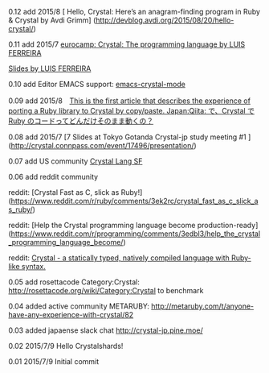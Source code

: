 
0.12 add 2015/8
[ Hello, Crystal: Here’s an anagram-finding program in Ruby & Crystal  by Avdi Grimm]
(http://devblog.avdi.org/2015/08/20/hello-crystal/)


0.11 add 2015/7 [eurocamp: Crystal: The programming language by LUIS FERREIRA](http://2015.eurucamp.org/speakers/#luis-ferreira)

[Slides by LUIS FERREIRA](https://www.youtube.com/watch?v=aEDnRjor21Y)


0.10 add Editor EMACS support: [emacs-crystal-mode](https://github.com/jpellerin/emacs-crystal-mode)


0.09 add 2015/8　[This is the first article that describes the experience of porting a Ruby library to Crystal by copy/paste.   Japan:Qiita:  で、Crystal で Ruby のコードってどんだけそのまま動くの？](http://qiita.com/5t111111/items/2d7133ef8dfac2e53f25)

0.08 add 2015/7 [7 Slides at Tokyo Gotanda Crystal-jp study meeting #1 ]
(http://crystal.connpass.com/event/17496/presentation/)

0.07 add US community
[Crystal Lang SF](http://www.meetup.com/Crystal-Lang-SF/events/224241751/)

0.06 add reddit community

reddit: [Crystal Fast as C, slick as Ruby!]
(https://www.reddit.com/r/ruby/comments/3ek2rc/crystal_fast_as_c_slick_as_ruby/)

reddit: [Help the Crystal programming language become production-ready]
(https://www.reddit.com/r/programming/comments/3edbl3/help_the_crystal_programming_language_become/)

reddit: [Crystal - a statically typed, natively compiled language with Ruby-like syntax.](https://www.reddit.com/r/programming/comments/3eftjc/crystal_a_statically_typed_natively_compiled/)


0.05 add rosettacode Category:Crystal: http://rosettacode.org/wiki/Category:Crystal  to benchmark

0.04 added active community METARUBY: http://metaruby.com/t/anyone-have-any-experience-with-crystal/82

0.03 added japaense slack chat http://crystal-jp.pine.moe/

0.02 2015/7/9 Hello Crystalshards!

0.01 2015/7/9 Initial commit

